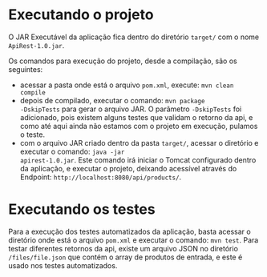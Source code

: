 # Executando o projeto
O JAR Executável da aplicação fica dentro do diretório <code>target/</code> com o nome <code>ApiRest-1.0.jar</code>.

Os comandos para execução do projeto, desde a compilação, são os seguintes:
  - acessar a pasta onde está o arquivo <code>pom.xml</code>, execute: <code>mvn clean compile</code>
  - depois de compilado, executar o comando: <code>mvn package -DskipTests</code> para gerar o arquivo JAR. O parâmetro <code>-DskipTests</code> foi adicionado, pois existem alguns testes que validam o retorno da api, e como até aqui ainda não estamos com o projeto em execução, pulamos o teste.
  - com o arquivo JAR criado dentro da pasta <code>target/</code>, acessar o diretório e executar o comando: <code>java -jar apirest-1.0.jar</code>. Este comando irá iniciar o Tomcat configurado dentro da aplicação, e executar o projeto, deixando acessível através do Endpoint: <code>http://localhost:8080/api/products/</code>.

# Executando os testes

Para a execução dos testes automatizados da aplicação, basta acessar o diretório onde está o arquivo <code>pom.xml</code> e executar o comando: <code>mvn test</code>. Para testar diferentes retornos da api, existe um arquivo JSON no diretório <code>/files/file.json</code> que contém o array de produtos de entrada, e este é usado nos testes automatizados.
